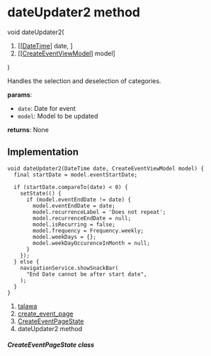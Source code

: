 
<div>

# dateUpdater2 method

</div>


void dateUpdater2(

1.  [[[DateTime](https://api.flutter.dev/flutter/dart-core/DateTime-class.md)]
    date, ]
2.  [[[CreateEventViewModel](../../view_model_after_auth_view_models_event_view_models_create_event_view_model/CreateEventViewModel-class.md)]
    model]

)



Handles the selection and deselection of categories.

**params**:

-   `date`: Date for event
-   `model`: Model to be updated

**returns**: None



## Implementation

``` language-dart
void dateUpdater2(DateTime date, CreateEventViewModel model) {
  final startDate = model.eventStartDate;

  if (startDate.compareTo(date) < 0) {
    setState(() {
      if (model.eventEndDate != date) {
        model.eventEndDate = date;
        model.recurrenceLabel = 'Does not repeat';
        model.recurrenceEndDate = null;
        model.isRecurring = false;
        model.frequency = Frequency.weekly;
        model.weekDays = {};
        model.weekDayOccurenceInMonth = null;
      }
    });
  } else {
    navigationService.showSnackBar(
      "End Date cannot be after start date",
    );
  }
}
```







1.  [talawa](../../index.md)
2.  [create_event_page](../../views_after_auth_screens_events_create_event_page/)
3.  [CreateEventPageState](../../views_after_auth_screens_events_create_event_page/CreateEventPageState-class.md)
4.  dateUpdater2 method

##### CreateEventPageState class







